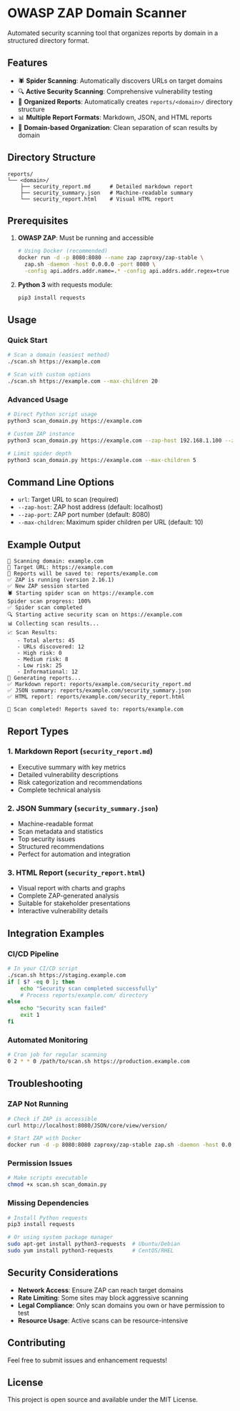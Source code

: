 # OWASP ZAP Domain Scanner

Automated security scanning tool that organizes reports by domain in a structured directory format.

## Features

- 🕷️ **Spider Scanning**: Automatically discovers URLs on target domains
- 🔍 **Active Security Scanning**: Comprehensive vulnerability testing
- 📁 **Organized Reports**: Automatically creates `reports/<domain>/` directory structure
- 📊 **Multiple Report Formats**: Markdown, JSON, and HTML reports
- 🎯 **Domain-based Organization**: Clean separation of scan results by domain

## Directory Structure

```
reports/
└── <domain>/
    ├── security_report.md      # Detailed markdown report
    ├── security_summary.json   # Machine-readable summary
    └── security_report.html    # Visual HTML report
```

## Prerequisites

1. **OWASP ZAP**: Must be running and accessible
   ```bash
   # Using Docker (recommended)
   docker run -d -p 8080:8080 --name zap zaproxy/zap-stable \
     zap.sh -daemon -host 0.0.0.0 -port 8080 \
     -config api.addrs.addr.name=.* -config api.addrs.addr.regex=true
   ```

2. **Python 3** with requests module:
   ```bash
   pip3 install requests
   ```

## Usage

### Quick Start
```bash
# Scan a domain (easiest method)
./scan.sh https://example.com

# Scan with custom options
./scan.sh https://example.com --max-children 20
```

### Advanced Usage
```bash
# Direct Python script usage
python3 scan_domain.py https://example.com

# Custom ZAP instance
python3 scan_domain.py https://example.com --zap-host 192.168.1.100 --zap-port 8090

# Limit spider depth
python3 scan_domain.py https://example.com --max-children 5
```

## Command Line Options

- `url`: Target URL to scan (required)
- `--zap-host`: ZAP host address (default: localhost)
- `--zap-port`: ZAP port number (default: 8080)
- `--max-children`: Maximum spider children per URL (default: 10)

## Example Output

```
🎯 Scanning domain: example.com
🔗 Target URL: https://example.com
📁 Reports will be saved to: reports/example.com
✅ ZAP is running (version 2.16.1)
✅ New ZAP session started
🕷️ Starting spider scan on https://example.com
Spider scan progress: 100%
✅ Spider scan completed
🔍 Starting active security scan on https://example.com
📊 Collecting scan results...
📈 Scan Results:
   - Total alerts: 45
   - URLs discovered: 12
   - High risk: 0
   - Medium risk: 8
   - Low risk: 25
   - Informational: 12
📝 Generating reports...
✅ Markdown report: reports/example.com/security_report.md
✅ JSON summary: reports/example.com/security_summary.json
✅ HTML report: reports/example.com/security_report.html

🎉 Scan completed! Reports saved to: reports/example.com
```

## Report Types

### 1. Markdown Report (`security_report.md`)
- Executive summary with key metrics
- Detailed vulnerability descriptions
- Risk categorization and recommendations
- Complete technical analysis

### 2. JSON Summary (`security_summary.json`)
- Machine-readable format
- Scan metadata and statistics
- Top security issues
- Structured recommendations
- Perfect for automation and integration

### 3. HTML Report (`security_report.html`)
- Visual report with charts and graphs
- Complete ZAP-generated analysis
- Suitable for stakeholder presentations
- Interactive vulnerability details

## Integration Examples

### CI/CD Pipeline
```bash
# In your CI/CD script
./scan.sh https://staging.example.com
if [ $? -eq 0 ]; then
    echo "Security scan completed successfully"
    # Process reports/example.com/ directory
else
    echo "Security scan failed"
    exit 1
fi
```

### Automated Monitoring
```bash
# Cron job for regular scanning
0 2 * * 0 /path/to/scan.sh https://production.example.com
```

## Troubleshooting

### ZAP Not Running
```bash
# Check if ZAP is accessible
curl http://localhost:8080/JSON/core/view/version/

# Start ZAP with Docker
docker run -d -p 8080:8080 zaproxy/zap-stable zap.sh -daemon -host 0.0.0.0 -port 8080
```

### Permission Issues
```bash
# Make scripts executable
chmod +x scan.sh scan_domain.py
```

### Missing Dependencies
```bash
# Install Python requests
pip3 install requests

# Or using system package manager
sudo apt-get install python3-requests  # Ubuntu/Debian
sudo yum install python3-requests      # CentOS/RHEL
```

## Security Considerations

- **Network Access**: Ensure ZAP can reach target domains
- **Rate Limiting**: Some sites may block aggressive scanning
- **Legal Compliance**: Only scan domains you own or have permission to test
- **Resource Usage**: Active scans can be resource-intensive

## Contributing

Feel free to submit issues and enhancement requests!

## License

This project is open source and available under the MIT License.